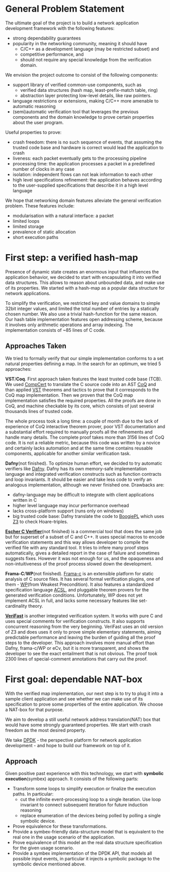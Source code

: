 # General Problem Statement

The ultimate goal of the project is to build a network application development framework with the following features:
- strong dependability guarantees
- popularity in the networking community, meaning it should have
  - C/C++ as a development language (may be restricted subset) and
  - competitive performance, and
  - should not require any special knowledge from the verification domain.

We envision the project outcome to consist of the following components:
- support library of verified common-use components, such as
  - verified data structures (hash map, least-prefix-match table, ring)
  - abstraction layer protecting low-level details, like raw pointers.
- language restrictions or extensions, making C/C++ more amenable to automatic reasoning
- (semi)automatic verification tool that leverages the previous components and the domain knowledge to prove certain properties about the user program.

Useful properties to prove:
- crash freedom: there is no such sequence of events, that assuming the trusted code base and hardware is correct would lead the application to crash
- liveness: each packet eventually gets to the processing pipeline
- processing time: the application processes a packet in a predefined number of clocks in any case
- isolation: independent flows can not leak information to each other
- high level specifications refinement: the application behaves according to the user-supplied specifications that describe it in a high level language

We hope that networking domain features alleviate the general verification problem. These features include:
- modularisation with a natural interface: a packet
- limited loops
- limited storage
- prevalence of static allocation
- short execution paths  


# First step: a verified hash-map

Presence of dynamic state creates an enormous input that influences the application behavior, we decided to start with encapsulating it into verified data structures. This allows to reason about unbounded data, and make use of its properties. We started with a hash-map as a popular data structure for network applications.

To simplify the verification, we restricted key and value domains to simple 32bit integer values, and limited the total number of entries by a statically chosen number. We also use a trivial hash-function for the same reason. Our hash table implementation features open addressing scheme, because it involves only arithmetic operations and array indexing. The implementation consists of ~85 lines of C code.

## Approaches Taken
We tried to formally verify that our simple implementation conforms to a set natural properties defining a map. In the search for an optimum, we tried 5 approaches:

**VST**/**Coq**. First approach taken features the least trusted code base (TCB). We used [CompCert](http://compcert.inria.fr/) to translate the C source code into an AST [CoQ](https://coq.inria.fr/) and than applied [VST](http://vst.cs.princeton.edu/) theorems and tactics to prove that it corresponds to the CoQ map implementation. Then we proven that the CoQ map implementation satisfies the required properties. All the proofs are done in CoQ, and machine checkable by its core, which consists of just several thousands lines of trusted code.

The whole process took a long time: a couple of month due to the lack of experience of CoQ interactive theorem prover, poor VST documentation and a substantial effort required to manually proofs all the refinements and handle many details. The complete proof takes more than 3156 lines of CoQ code. It is not a reliable metric, because this code was written by a novice and certainly lacks automation and at the same time contains reusable components, applicable for another similar verification task.

**Dafny**(not finished). To optimize human effort, we decided to try automatic verifiers like [Dafny](http://dafny.codeplex.com/). Dafny has its own memory-safe implementation language and integrated verification constructs such as function contracts and loop invariants. It should be easier and take less code to verify an analogous implementation, although we never finished one. Drawbacks are: 
* dafny-language may be difficult to integrate with client applications written in C
* higher level language may incur performance overhead
* lacks cross-platform support (runs only on windows)
* big trusted code base: Dafny translate the code to [BoogiePL](https://boogie.codeplex.com/) which uses [Z3](https://github.com/Z3Prover/z3/wiki) to check Hoare-triples.

[**Escher C Verifier**](http://www.eschertech.com/products/ecv.php)(not finished) is a commercial tool that does the same job but for superset of a subset of C and C++. It uses special macros to encode verification statements and this way allows developer to compile the verified file with any standard tool. It tries to infere many proof steps automatically, gives a detailed report in the case of failure and sometimes suggests fixes. However it was not enough for us, and the opaqueness and non-intuitiveness of the proof process slowed down the development.

**Frama-C**/**WP**(not finished). [Frama-c](http://frama-c.com/) is an extensible platform for static analysis of C source files. It has several formal verification plugins, one of them - [WP](http://frama-c.com/wp.html)(from Weakest Precondition). It also features a standardized specification language [ACSL](http://frama-c.com/acsl.html), and pluggable theorem provers for the generated verification conditions. Unfortunately, WP does not yet implement ACSL in full, and lacks some necessary features like set-cardinality theory.

[**VeriFast**](http://people.cs.kuleuven.be/~bart.jacobs/verifast/) is another integrated verification system. It works with pure C and uses special comments for verification constructs. It also supports concurrent reasoning from the very beginning. VeriFast uses an old version of Z3 and does uses it only to prove simple elementary statements, aiming predictable performance and leaving the burden of guiding all the proof steps to the developer. This approach involves more manual effort than Dafny, frama-c/WP or eCv, but it is more transparent, and shows the developer to see the exact entailment that is not obvious. The proof took 2300 lines of special-comment annotations that carry out the proof.


# First goal: dependable NAT-box

With the verified map implementation, our next step is to try to plug it into a sample client application and see whether we can make use of its specification to prove some properties of the entire application. We choose a NAT-box for that purpose.

We aim to develop a still useful network address translation(NAT) box that would have some strongly guaranteed properties. We start with crash freedom as the most desired property.

We take [DPDK](http://dpdk.org/) - the perspective platform for network application development - and hope to build our framework on top of it.

## Approach

Given positive past experience with this technology, we start with **symbolic execution**(symbex) approach. It consists of the following parts:
* Transform some loops to simplify execution or finalize the execution paths. In particular:
  * cut the infinite event-processing loop to a single iteration. Use loop invariant to connect subsequent iteration for future induction reasoning
  * replace enumeration of the devices being polled by polling a single symbolic device.
* Prove equivalence for these transformations.
* Provide a symbex-friendly data-structure model that is equivalent to the real one in the usage scenario of the application.
* Prove equivalence of this model an the real data structure specification for the given usage scenario.
* Provide a symbex implementation of the DPDK API, that models all possible input events, in particular it injects a symbolic package to the symbolic device mentioned above.
